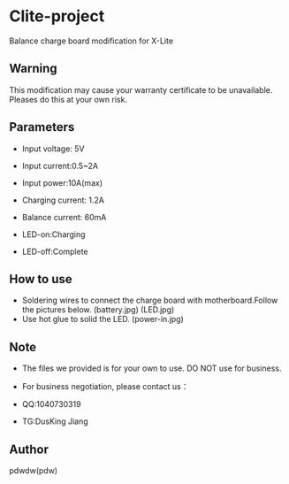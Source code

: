 # Clite-project
Balance charge board modification for X-Lite

## Warning
This modification may cause your warranty certificate to be unavailable.
Pleases do this at your own risk.

## Parameters
*  Input voltage: 5V
*  Input current:0.5~2A
*  Input power:10A(max)
*  Charging current: 1.2A
*  Balance current: 60mA

*  LED-on:Charging
*  LED-off:Complete

## How to use
*  Soldering wires to connect the charge board with motherboard.Follow the pictures below.
(battery.jpg)
(LED.jpg)
*  Use hot glue to solid the LED.
(power-in.jpg)

## Note
*  The files we provided is for your own to use. DO NOT use for business.

*  For business negotiation, please contact us：

*  QQ:1040730319

*  TG:DusKing Jiang

## Author

pdwdw(pdw)
